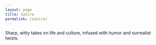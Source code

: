 ```yaml
---
layout: page
title: Satire
permalink: /satire/
---
```

Sharp, witty takes on life and culture, infused with humor and surrealist twists.